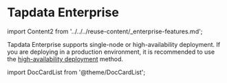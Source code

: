 # Tapdata Enterprise

import Content2 from '../../../reuse-content/_enterprise-features.md';

<Content2 />

Tapdata Enterprise supports single-node or high-availability deployment. If you are deploying in a production environment, it is recommended to use the [high-availability deployment](../../../production-admin/install-tapdata-ha.md) method.

import DocCardList from '@theme/DocCardList';

<DocCardList />